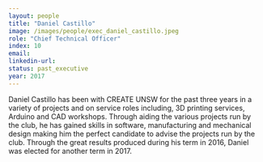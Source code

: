 ```yaml
---
layout: people
title: "Daniel Castillo"
image: /images/people/exec_daniel_castillo.jpeg
role: "Chief Technical Officer"
index: 10
email:
linkedin-url:
status: past_executive
year: 2017
---
```

Daniel Castillo has been with CREATE UNSW for the past three years in a variety of projects and on service roles including, 3D printing services, Arduino and CAD workshops. Through aiding the various projects run by the club, he has gained skills in software, manufacturing and mechanical design making him the perfect candidate to advise the projects run by the club. Through the great results produced during his term in 2016, Daniel was elected for another term in 2017.

